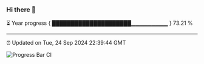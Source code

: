 ### Hi there 👋

⏳ Year progress { █████████████████████▁▁▁▁▁▁▁▁▁ } 73.21 %

---

⏰ Updated on Tue, 24 Sep 2024 22:39:44 GMT

![Progress Bar CI](https://github.com/IshwaranRudhara/GIT-ACTION/workflows/Progress%20Bar%20CI/badge.svg)
